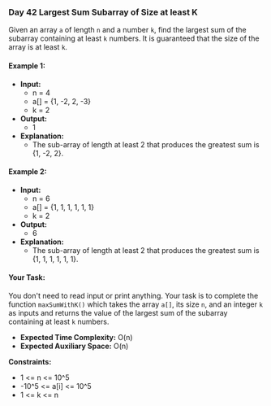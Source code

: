 ### Day 42 **Largest Sum Subarray of Size at least K**

Given an array `a` of length `n` and a number `k`, find the largest sum of the subarray containing at least `k` numbers. It is guaranteed that the size of the array is at least `k`.

#### Example 1:

- **Input:** 
    - n = 4
    - a[] = {1, -2, 2, -3}
    - k = 2
- **Output:** 
    - 1
- **Explanation:** 
    - The sub-array of length at least 2 that produces the greatest sum is {1, -2, 2}.

#### Example 2:

- **Input:** 
    - n = 6 
    - a[] = {1, 1, 1, 1, 1, 1}
    - k = 2
- **Output:** 
    - 6
- **Explanation:** 
    - The sub-array of length at least 2 that produces the greatest sum is {1, 1, 1, 1, 1, 1}.

#### Your Task:  

You don't need to read input or print anything. Your task is to complete the function `maxSumWithK()` which takes the array `a[]`, its size `n`, and an integer `k` as inputs and returns the value of the largest sum of the subarray containing at least `k` numbers.

- **Expected Time Complexity:** O(n)
- **Expected Auxiliary Space:** O(n)

**Constraints:**
- 1 <= n <= 10^5
- -10^5 <= a[i] <= 10^5
- 1 <= k <= n
